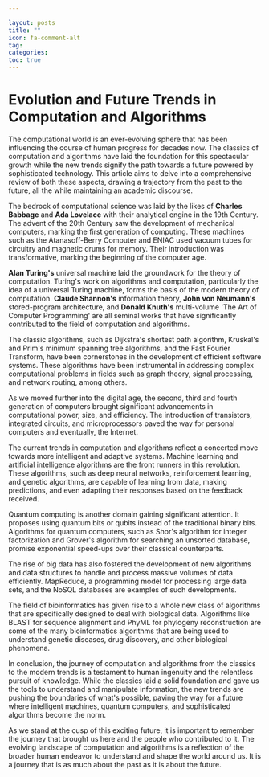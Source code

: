 ```yaml
---

layout: posts
title: ""
icon: fa-comment-alt
tag: 
categories: 
toc: true
---
```



# Evolution and Future Trends in Computation and Algorithms

The computational world is an ever-evolving sphere that has been influencing the course of human progress for decades now. The classics of computation and algorithms have laid the foundation for this spectacular growth while the new trends signify the path towards a future powered by sophisticated technology. This article aims to delve into a comprehensive review of both these aspects, drawing a trajectory from the past to the future, all the while maintaining an academic discourse.

The bedrock of computational science was laid by the likes of **Charles Babbage** and **Ada Lovelace** with their analytical engine in the 19th Century. The advent of the 20th Century saw the development of mechanical computers, marking the first generation of computing. These machines such as the Atanasoff-Berry Computer and ENIAC used vacuum tubes for circuitry and magnetic drums for memory. Their introduction was transformative, marking the beginning of the computer age.

**Alan Turing's** universal machine laid the groundwork for the theory of computation. Turing's work on algorithms and computation, particularly the idea of a universal Turing machine, forms the basis of the modern theory of computation. **Claude Shannon's** information theory, **John von Neumann's** stored-program architecture, and **Donald Knuth's** multi-volume 'The Art of Computer Programming' are all seminal works that have significantly contributed to the field of computation and algorithms. 

The classic algorithms, such as Dijkstra's shortest path algorithm, Kruskal's and Prim's minimum spanning tree algorithms, and the Fast Fourier Transform, have been cornerstones in the development of efficient software systems. These algorithms have been instrumental in addressing complex computational problems in fields such as graph theory, signal processing, and network routing, among others.

As we moved further into the digital age, the second, third and fourth generation of computers brought significant advancements in computational power, size, and efficiency. The introduction of transistors, integrated circuits, and microprocessors paved the way for personal computers and eventually, the Internet. 

The current trends in computation and algorithms reflect a concerted move towards more intelligent and adaptive systems. Machine learning and artificial intelligence algorithms are the front runners in this revolution. These algorithms, such as deep neural networks, reinforcement learning, and genetic algorithms, are capable of learning from data, making predictions, and even adapting their responses based on the feedback received. 

Quantum computing is another domain gaining significant attention. It proposes using quantum bits or qubits instead of the traditional binary bits. Algorithms for quantum computers, such as Shor's algorithm for integer factorization and Grover's algorithm for searching an unsorted database, promise exponential speed-ups over their classical counterparts.

The rise of big data has also fostered the development of new algorithms and data structures to handle and process massive volumes of data efficiently. MapReduce, a programming model for processing large data sets, and the NoSQL databases are examples of such developments.

The field of bioinformatics has given rise to a whole new class of algorithms that are specifically designed to deal with biological data. Algorithms like BLAST for sequence alignment and PhyML for phylogeny reconstruction are some of the many bioinformatics algorithms that are being used to understand genetic diseases, drug discovery, and other biological phenomena.

In conclusion, the journey of computation and algorithms from the classics to the modern trends is a testament to human ingenuity and the relentless pursuit of knowledge. While the classics laid a solid foundation and gave us the tools to understand and manipulate information, the new trends are pushing the boundaries of what's possible, paving the way for a future where intelligent machines, quantum computers, and sophisticated algorithms become the norm.

As we stand at the cusp of this exciting future, it is important to remember the journey that brought us here and the people who contributed to it. The evolving landscape of computation and algorithms is a reflection of the broader human endeavor to understand and shape the world around us. It is a journey that is as much about the past as it is about the future.